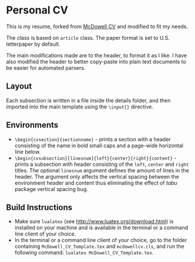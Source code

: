 # Personal CV
This is my resume, forked from [McDowell CV](https://github.com/dnl-blkv/mcdowell-cv) and modified to fit my needs.

The class is based on `article` class. The paper format is set to U.S. letterpaper by default.

The main modifications made are to the header, to format it as I like. I have also modified the header to better copy-paste into plain text documents to be easier for automated parsers.

## Layout
Each subsection is written in a file inside the details folder, and then imported into the main template using the `\input{}` directive.

 
## Environments
 - `\begin{cvsection}{sectionname}` - prints a section with a header consisting of the name in bold small caps and a page-wide horizontal line below.
 - `\begin{cvsubsection}[linesnum]{left}{center}{right}{content}` - prints a subsection with header consisting of the `left`, `center` and `right` titles. The optional `linesnum` argument defines the amount of lines in the header. The argument only affects the vertical spacing between the environment header and content thus eliminating the effect of *tabu* package vertical spacing bug.

## Build Instructions
- Make sure `lualatex` (see http://www.luatex.org/download.html) is installed on your machine and is available in the terminal or a command line client of your choice.
- In the terminal or a command line client of your choice, go to the folder containing `McDowell_CV_Template.tex` and `mcdowellcv.cls`, and run the following command: `lualatex McDowell_CV_Template.tex`.
